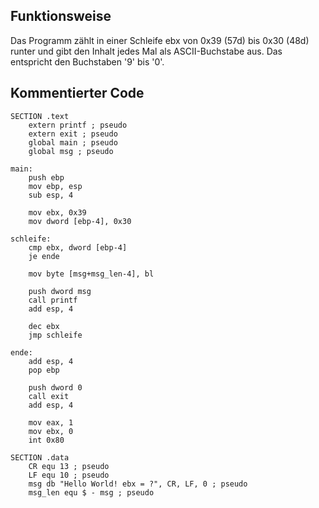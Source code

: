 ## Funktionsweise

Das Programm zählt in einer Schleife ebx von 0x39 (57d) bis 0x30 (48d) runter
und gibt den Inhalt jedes Mal als ASCII-Buchstabe aus. Das entspricht den
Buchstaben '9' bis '0'.

## Kommentierter Code

```
SECTION .text
	extern printf ; pseudo
	extern exit ; pseudo
	global main ; pseudo
	global msg ; pseudo

main:
	push ebp
	mov ebp, esp
	sub esp, 4

	mov ebx, 0x39
	mov dword [ebp-4], 0x30

schleife:
	cmp ebx, dword [ebp-4]
	je ende

	mov byte [msg+msg_len-4], bl

	push dword msg
	call printf
	add esp, 4

	dec ebx
	jmp schleife

ende:
	add esp, 4
	pop ebp

	push dword 0
	call exit
	add esp, 4

	mov eax, 1
	mov ebx, 0
	int 0x80

SECTION .data
	CR equ 13 ; pseudo
	LF equ 10 ; pseudo
	msg db "Hello World! ebx = ?", CR, LF, 0 ; pseudo
	msg_len equ $ - msg ; pseudo
```
